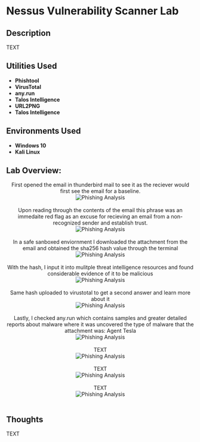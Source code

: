 <h1>Nessus Vulnerability Scanner Lab </h1>


<h2>Description</h2>
TEXT
<br />
<h2>Utilities Used</h2>

- <b>Phishtool</b> 
- <b>VirusTotal</b>
- <b>any.run</b>
- <b>Talos Intelligence</b>
- <b>URL2PNG</b>
- <b>Talos Intelligence</b>


<h2>Environments Used </h2>

- <b>Windows 10</b> 
- <b>Kali Linux</b> 
<h2>Lab Overview:</h2>

<p align="center">
First opened the email in thunderbird mail to see it as the reciever would first see the email for a baseline.<br/>
<img src="https://github.com/KirkDJohnson/Phishing-Analysis/assets/164972007/09861a53-26a7-4811-99ab-39306c7b8355"  alt="Phishing Analysis"/>
<br />
<br />
Upon reading through the contents of the email this phrase was an immedaite red flag as an excuse for recieving an email from a non-recognized sender and establish trust.<br/>
<img src="https://github.com/KirkDJohnson/Phishing-Analysis/assets/164972007/2cb37b20-d467-4831-a70f-a5093a402a53"  alt="Phishing Analysis"/>
<br />
<br />
In a safe sanboxed enviornment I downloaded the attachment from the email and obtained the sha256 hash value through the terminal <br/>
<img src="https://github.com/KirkDJohnson/Phishing-Analysis/assets/164972007/874820ef-c1e5-4a75-91ba-71ca5d57f270"  alt="Phishing Analysis"/>
<br />
<br />
With the hash, I input it into mulitple threat intelligence resources and found considerable evidence of it to be malicious<br/>
<img src="https://github.com/KirkDJohnson/Phishing-Analysis/assets/164972007/0635ea6c-c16b-4bd9-967f-d7d8fdcf2049"  alt="Phishing Analysis"/>
<br />
<br />
Same hash uploaded to virustotal to get a second answer and learn more about it<br/>
<img src="https://github.com/KirkDJohnson/Phishing-Analysis/assets/164972007/6ad43c5d-a161-447f-99c8-cf1f9fc4c99e"  alt="Phishing Analysis"/>
<br />
<br />
Lastly, I checked any.run which contains samples and greater detailed reports about malware where it was uncovered the type of malware that the attachment was: Agent Tesla<br/>
<img src="https://github.com/KirkDJohnson/Phishing-Analysis/assets/164972007/981cba13-cba7-4196-a931-5d48c63736b7"  alt="Phishing Analysis"/>
<br />
<br />
TEXT<br/>
<img src="https://github.com/KirkDJohnson/Phishing-Analysis/assets/164972007/e2b92b11-f412-465b-b6bf-6040ec87342c"  alt="Phishing Analysis"/>
<br />
<br />
TEXT<br/>
<img src=""  alt="Phishing Analysis"/>
<br />
<br />
TEXT<br/>
<img src="https://github.com/KirkDJohnson/Phishing-Analysis/assets/164972007/fe77a94b-bb87-4f1b-a898-03576f453f39"  alt="Phishing Analysis"/>
<br />
<br />

<h2>Thoughts</h2>
TEXT
<!--
 ```diff
- text in red
+ text in green
! text in orange
# text in gray
@@ text in purple (and bold)@@
```
--!>
